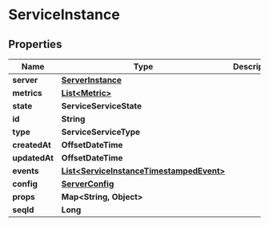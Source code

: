 

# ServiceInstance


## Properties

| Name | Type | Description | Notes |
|------------ | ------------- | ------------- | -------------|
|**server** | [**ServerInstance**](ServerInstance.md) |  |  |
|**metrics** | [**List&lt;Metric&gt;**](Metric.md) |  |  |
|**state** | **ServiceServiceState** |  |  |
|**id** | **String** |  |  |
|**type** | **ServiceServiceType** |  |  |
|**createdAt** | **OffsetDateTime** |  |  |
|**updatedAt** | **OffsetDateTime** |  |  |
|**events** | [**List&lt;ServiceInstanceTimestampedEvent&gt;**](ServiceInstanceTimestampedEvent.md) |  |  |
|**config** | [**ServerConfig**](ServerConfig.md) |  |  |
|**props** | **Map&lt;String, Object&gt;** |  |  |
|**seqId** | **Long** |  |  |



